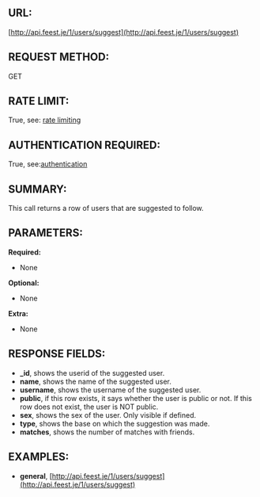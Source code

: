 URL:
----
[http://api.feest.je/1/users/suggest](http://api.feest.je/1/users/suggest)

REQUEST METHOD:
---------------
GET

RATE LIMIT:
-----------
True, see: [rate limiting](<link naar ratelimitpagina>)

AUTHENTICATION REQUIRED:
------------------------
True, see:[authentication](<link naar authpagina>)

SUMMARY:
--------
This call returns a row of users that are suggested to follow.

PARAMETERS:
-----------

**Required:**

 - None

**Optional:**

 - None
 
**Extra:**

 - None

RESPONSE FIELDS:
----------------

 - **_id**, shows the userid of the suggested user.
 - **name**, shows the name of the suggested user.
 - **username**, shows the username of the suggested user.
 - **public**, if this row exists, it says whether the user is public or not. If this row does not exist, the user is NOT public.
 - **sex**, shows the sex of the user. Only visible if defined.
 - **type**, shows the base on which the suggestion was made.
 - **matches**, shows the number of matches with friends.

EXAMPLES:
---------
 - **general**, [http://api.feest.je/1/users/suggest](http://api.feest.je/1/users/suggest)